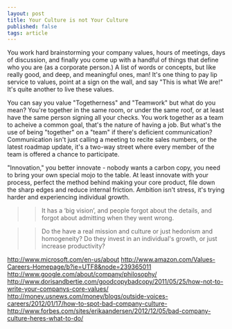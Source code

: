 ```yaml
---
layout: post
title: Your Culture is not Your Culture
published: false
tags: article
---
```


You work hard brainstorming your company values, hours of meetings, days of
discussion, and finally you come up with a handful of things that define who
you are (as a corporate person.) A list of words or concepts, but like really
good, and deep, and meaningful ones, man! It's one thing to pay lip service to
values, point at a sign on the wall, and say "This is what We are!" It's quite
another to live these values.

You can say you value "Togetherness" and "Teamwork" but what do you mean?
You're together in the same room, or under the same roof, or at least have the
same person signing all your checks. You work together as a team to acheive a
common goal, that's the nature of having a job. But what's the use of being
"together" on a "team" if there's deficient communication? Communication isn't
just calling a meeting to recite sales numbers, or the latest roadmap update,
it's a two-way street where every member of the team is offered a chance to
participate.

"Innovation," you better innovate - nobody wants a carbon copy, you need to bring
your own special mojo to the table. At least innovate with your process, perfect
the method behind making your core product, file down the sharp edges and reduce
internal friction. Ambition isn't stress, it's trying harder and experiencing individual
growth.

>> It has a ‘big vision’, and people forgot about the details, and forgot about admitting when they went wrong.

>> Do the have a real mission and culture or just hedonism and homogeneity? Do
>> they invest in an individual's growth, or just increase productivity?


http://www.microsoft.com/en-us/about
http://www.amazon.com/Values-Careers-Homepage/b?ie=UTF8&node=239365011
http://www.google.com/about/company/philosophy/
http://www.dorisandbertie.com/goodcopybadcopy/2011/05/25/how-not-to-write-your-companys-core-values/
http://money.usnews.com/money/blogs/outside-voices-careers/2012/01/17/how-to-spot-bad-company-culture-
http://www.forbes.com/sites/erikaandersen/2012/12/05/bad-company-culture-heres-what-to-do/
